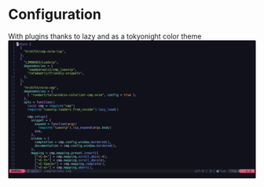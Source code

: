 # Configuration

With plugins thanks to lazy and as a tokyonight color theme
![config](/images/vim-config.png)
